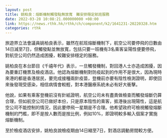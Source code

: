 ```yaml
---
layout: post
title: 姚柏良：熔斷機制觸發點無放寬　難安排穩定航班服務
date: 2022-03-28 10:08:21.000000000 +08:00
link: https://news.rthk.hk/rthk/ch/component/k2/1641231-20220328.htm
categories: rthk
---
```


旅遊界立法會議員姚柏良表示，雖然在航班熔斷機制下，航空公司要停飛的日數由14日減至7日，但觸發點並無放寬，包括只要一班機有3名乘客呈陽性便要停飛，對航空公司仍然造成困擾，較難安排穩定的服務。

姚柏良在本台節目《千禧年代》表示，一旦觸發機制，對回港人士亦造成困擾，因為要重訂機票及檢疫酒店。他認為熔斷機制對防疫起到的作用不是很大，因為現時來港的都是香港居民，要完成接種兩針疫苗，登機前亦要有陰性檢測證明，即使回來後發現受感染，相信病情會較輕，對本港醫療系統未必有好大衝擊。

他說，如果有乘客登機前沒有針紙證明，航空公司未有盡責做檢查而觸發熔斷仍算合理，但如航空公司已做好本份，只是原本陰性的乘客，抵港後出現陽性，這是航空公司不能控制的情況，因此要停飛一星期是不合理。他希望政府可檢視觸發熔斷機制的門檻，即不是按人數而是按比例，例如10%，即證明較多輸入個案才實施熔斷機制。

至於檢疫酒店安排，姚柏良說檢疫期由14日縮至7日，對酒店調動房間較方便。
